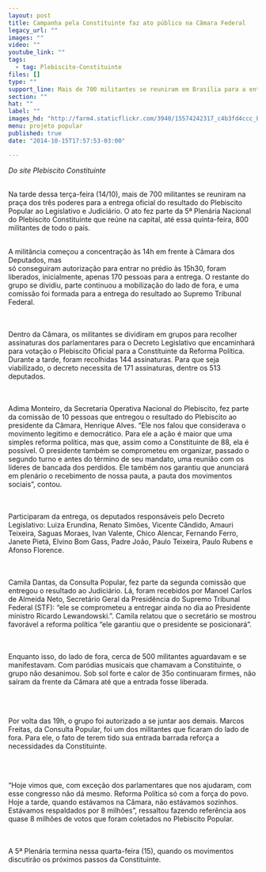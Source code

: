 ```yaml
---
layout: post
title: Campanha pela Constituinte faz ato público na Câmara Federal
legacy_url: ""
images: ""
video: ""
youtube_link: ""
tags:
  - tag: Plebiscito-Constituinte
files: []
type: ""
support_line: Mais de 700 militantes se reuniram em Brasília para a entrega oficial do resultado do Plebiscito Popular ao Legislativo e Judiciário.
section: ""
hat: ""
label: ""
images_hd: "http://farm4.staticflickr.com/3940/15574242317_c4b3fd4ccc_b.jpg"
menu: projeto popular
published: true
date: "2014-10-15T17:57:53-03:00"

---
```

<p><em>Do site Plebiscito Constituinte</em></p>

<p><br />
Na tarde dessa ter&ccedil;a-feira (14/10), mais de 700 militantes se reuniram na pra&ccedil;a dos tr&ecirc;s poderes para a entrega oficial do resultado do Plebiscito Popular ao Legislativo e Judici&aacute;rio. O ato fez parte da 5&ordf; Plen&aacute;ria Nacional do Plebiscito Constituinte que re&uacute;ne na capital, at&eacute; essa quinta-feira, 800 militantes de todo o pa&iacute;s.</p>

<p><br />
A milit&acirc;ncia come&ccedil;ou a concentra&ccedil;&atilde;o &agrave;s 14h em frente &agrave; C&acirc;mara dos Deputados, mas<br />
s&oacute; conseguiram autoriza&ccedil;&atilde;o para entrar no pr&eacute;dio &agrave;s 15h30, foram liberados, inicialmente, apenas 170 pessoas para a entrega. O restante do grupo se dividiu, parte continuou a mobiliza&ccedil;&atilde;o do lado de fora, e uma comiss&atilde;o foi formada para a entrega do resultado ao Supremo Tribunal Federal.&nbsp;<br />
&nbsp;</p>

<p><br />
Dentro da C&acirc;mara, os militantes se dividiram em grupos para recolher assinaturas dos parlamentares para o Decreto Legislativo que encaminhar&aacute; para vota&ccedil;&atilde;o o Plebiscito Oficial para a Constituinte da Reforma Pol&iacute;tica. Durante a tarde, foram recolhidas 144 assinaturas. Para que seja viabilizado, o decreto necessita de 171 assinaturas, dentre os 513 deputados.&nbsp;<br />
&nbsp;</p>

<p><br />
Adima Monteiro, da Secretaria Operativa Nacional do Plebiscito, fez parte da comiss&atilde;o de 10 pessoas que entregou o resultado do Plebiscito ao presidente da C&acirc;mara, Henrique Alves. &ldquo;Ele nos falou que considerava o movimento legitimo e democr&aacute;tico. Para ele a a&ccedil;&atilde;o &eacute; maior que uma simples reforma pol&iacute;tica, mas que, assim como a Constituinte de 88, ela &eacute; poss&iacute;vel. O presidente tamb&eacute;m se comprometeu em organizar, passado o segundo turno e antes do t&eacute;rmino de seu mandato, uma reuni&atilde;o com os l&iacute;deres de bancada dos perdidos. Ele tamb&eacute;m nos garantiu que anunciar&aacute; em plen&aacute;rio o recebimento de nossa pauta, a pauta dos movimentos sociais&rdquo;, contou.<br />
&nbsp;</p>

<p><br />
Participaram da entrega, os deputados respons&aacute;veis pelo Decreto Legislativo: Luiza Erundina, Renato Sim&otilde;es, Vicente C&acirc;ndido, Amauri Teixeira, Saguas Moraes, Ivan Valente, Chico Alencar, Fernando Ferro, Janete Piet&aacute;, Elvino Bom Gass, Padre Jo&atilde;o, Paulo Teixeira, Paulo Rubens e Afonso Florence.<br />
&nbsp;</p>

<p><br />
Camila Dantas, da Consulta Popular, fez parte da segunda comiss&atilde;o que entregou o resultado ao Judici&aacute;rio. L&aacute;, foram recebidos por Manoel Carlos de Almeida Neto, Secret&aacute;rio Geral da Presid&ecirc;ncia do Supremo Tribunal Federal (STF): &ldquo;ele se comprometeu a entregar ainda no dia ao Presidente ministro Ricardo Lewandowski.&rdquo;. Camila relatou que o secret&aacute;rio se mostrou favor&aacute;vel a reforma pol&iacute;tica &ldquo;ele garantiu que o presidente se posicionar&aacute;&rdquo;.&nbsp;<br />
&nbsp;</p>

<p><br />
Enquanto isso, do lado de fora, cerca de 500 militantes aguardavam e se manifestavam. Com par&oacute;dias musicais que chamavam a Constituinte, o grupo n&atilde;o desanimou. Sob sol forte e calor de 35o continuaram firmes, n&atilde;o sa&iacute;ram da frente da C&acirc;mara at&eacute; que a entrada fosse liberada.&nbsp;</p>

<p>&nbsp;</p>

<p><br />
Por volta das 19h, o grupo foi autorizado a se juntar aos demais. Marcos Freitas, da Consulta Popular, foi um dos militantes que ficaram do lado de fora. Para ele, o fato de terem tido sua entrada barrada refor&ccedil;a a necessidades da Constituinte.</p>

<p>&nbsp;</p>

<p><br />
&ldquo;Hoje vimos que, com exce&ccedil;&atilde;o dos parlamentares que nos ajudaram, com esse congresso n&atilde;o d&aacute; mesmo. Reforma Pol&iacute;tica s&oacute; com a for&ccedil;a do povo. Hoje a tarde, quando est&aacute;vamos na C&acirc;mara, n&atilde;o est&aacute;vamos sozinhos. Est&aacute;vamos respaldados por 8 milh&otilde;es&rdquo;, ressaltou fazendo refer&ecirc;ncia aos quase 8 milh&otilde;es de votos que foram coletados no Plebiscito Popular.<br />
&nbsp;</p>

<p><br />
A 5&ordf; Plen&aacute;ria termina nessa quarta-feira (15), quando os movimentos discutir&atilde;o os pr&oacute;ximos passos da Constituinte.&nbsp;</p>

<p>&nbsp;</p>

<p>&nbsp;</p>
